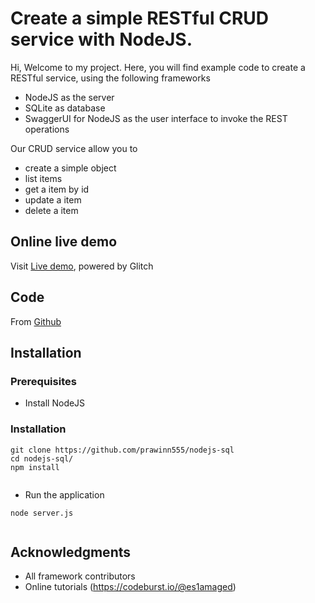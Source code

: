 # Create a simple RESTful CRUD service with NodeJS.

Hi, Welcome to my project.
Here, you will find example code to create a RESTful service, using the following frameworks

* NodeJS as the server
* SQLite as database
* SwaggerUI for NodeJS as the user interface to invoke the REST operations

Our CRUD service allow you to

* create a simple object
* list items
* get a item by id
* update a item
* delete a item



## Online live demo

Visit [Live demo](https://nodejs-sql.glitch.me/), powered by Glitch

## Code

From [Github](https://github.com/prawinn555/nodejs-sql)


## Installation


### Prerequisites

* Install NodeJS


### Installation


```
git clone https://github.com/prawinn555/nodejs-sql
cd nodejs-sql/
npm install
 
```



* Run the application

```
node server.js
 
```

## Acknowledgments

* All framework contributors
* Online tutorials (https://codeburst.io/@es1amaged)
